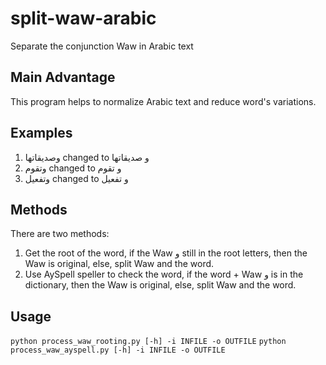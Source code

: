 # split-waw-arabic
Separate the conjunction Waw in Arabic text 

## Main Advantage
This program helps to normalize Arabic text and reduce word's variations. 

## Examples
1. وصديقاتها changed to و صديقاتها 
2. وتقوم changed to و تقوم
3. وتفعيل changed to و تفعيل


## Methods
There are two methods: 
1. Get the root of the word, if the Waw و still in the root letters, then the Waw is original, else, split Waw and the word.
2. Use AySpell speller to check the word, if the word + Waw و is in the dictionary, then the Waw is original, else, split Waw and the word. 

## Usage
```python process_waw_rooting.py [-h] -i INFILE -o OUTFILE```
```python process_waw_ayspell.py [-h] -i INFILE -o OUTFILE```
